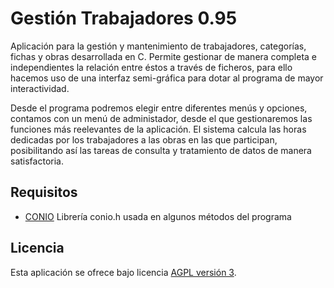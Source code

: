 Gestión Trabajadores 0.95
================================

Aplicación para la gestión y mantenimiento de trabajadores, categorías, fichas y obras desarrollada en C.
Permite gestionar de manera completa e independientes la relación entre éstos a través de ficheros,
para ello hacemos uso de una interfaz semi-gráfica para dotar al programa de mayor interactividad.

Desde el programa podremos elegir entre diferentes menús y opciones, contamos con un menú de administador,
desde el que gestionaremos las funciones más reelevantes de la aplicación. El sistema calcula las horas
dedicadas por los trabajadores a las obras en las que participan, posibilitando así las tareas de consulta
y tratamiento de datos de manera satisfactoria.

## Requisitos
- [CONIO] Librería conio.h usada en algunos métodos del programa

## Licencia
Esta aplicación se ofrece bajo licencia [AGPL versión 3].

[AGPL versión 3]: http://www.gnu.org/licenses/agpl.html
[CONIO]: https://sourceforge.net/directory/os:windows/?q=conio.+c
